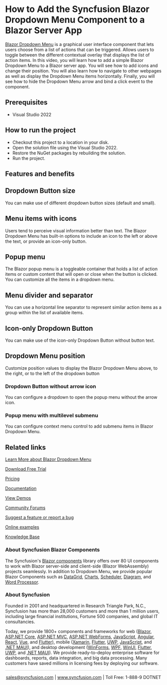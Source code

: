 # How to Add the Syncfusion Blazor Dropdown Menu Component to a Blazor Server App   

[Blazor Dropdown Menu](https://www.syncfusion.com/blazor-components/blazor-dropdown-menu?utm_source=github&utm_medium=listing&utm_campaign=blazor-dropdown-menu-github-samples) is a graphical user interface component that lets users choose from a list of actions that can be triggered. Allows users to toggle between the different contextual overlay that displays the list of action items. In this video, you will learn how to add a simple Blazor Dropdown Menu to a Blazor server app. You will see how to add icons and change their position. You will also learn how to navigate to other webpages as well as display the Dropdown Menu items horizontally. Finally, you will see how to hide the Dropdown Menu arrow and bind a click event to the component.

## Prerequisites

* Visual Studio 2022

## How to run the project

* Checkout this project to a location in your disk.
* Open the solution file using the Visual Studio 2022.
* Restore the NuGet packages by rebuilding the solution.
* Run the project.

## Features and benefits

## Dropdown Button size

You can make use of different dropdown button sizes (default and small).

## Menu items with icons

Users tend to perceive visual information better than text. The Blazor Dropdown Menu has built-in options to include an icon to the left or above the text, or provide an icon-only button.

## Popup menu

The Blazor popup menu is a toggleable container that holds a list of action items or custom content that will open or close when the button is clicked. You can customize all the items in a dropdown menu.

## Menu divider and separator

You can use a horizontal line separator to represent similar action items as a group within the list of available items.

## Icon-only Dropdown Button

You can make use of the icon-only Dropdown Button without button text.

## Dropdown Menu position

Customize position values to display the Blazor Dropdown Menu above, to the right, or to the left of the dropdown button

### Dropdown Button without arrow icon

You can configure a dropdown to open the popup menu without the arrow icon.

### Popup menu with multilevel submenu

You can configure context menu control to add submenu items in Blazor Dropdown Menu.

## Related links
[Learn More about Blazor Dropdown Menu](https://www.syncfusion.com/blazor-components/blazor-dropdown-menu?utm_source=github&utm_medium=listing&utm_campaign=blazor-dropdown-menu-github-samples)

[Download Free Trial](https://www.syncfusion.com/downloads/blazor?utm_source=github&utm_medium=listing&utm_campaign=blazor-dropdown-menu-github-samples)

[Pricing](https://www.syncfusion.com/sales/products/blazor?utm_source=github&utm_medium=listing&utm_campaign=blazor-dropdown-menu-github-samples)

[Documentation](https://blazor.syncfusion.com/documentation/drop-down-menu/getting-started?utm_source=github&utm_medium=listing&utm_campaign=blazor-dropdown-menu-github-samples)

[View Demos](https://github.com/SyncfusionExamples/create-blazor-dropdown-menu-in-blazor-server-app.git?utm_source=github&utm_medium=listing&utm_campaign=blazor-dropdown-menu-github-samples)

[Community Forums](https://www.syncfusion.com/forums/blazor-components?utm_source=github&utm_medium=listing&utm_campaign=blazor-dropdown-menu-github-samples)

[Suggest a feature or report a bug](https://www.syncfusion.com/feedback/blazor-components?utm_source=github&utm_medium=listing&utm_campaign=blazor-dropdown-menu-github-samples)

[Online examples](https://blazor.syncfusion.com/demos/buttons/dropdown-menu?utm_source=github&utm_medium=listing&utm_campaign=blazor-dropdown-menu-github-samples)

[Knowledge Base](https://www.syncfusion.com/kb/blazor-components?utm_source=github&utm_medium=listing&utm_campaign=blazor-dropdown-menu-github-samples)

### About Syncfusion Blazor Components
The Syncfusion's [Blazor components](https://www.syncfusion.com/blazor-components?utm_source=github&utm_medium=listing&utm_campaign=blazor-dropdown-menu-github-samples) library offers over 80 UI components to work with Blazor server-side and client-side (Blazor WebAssembly) projects seamlessly. In addition to Dropdown Menu, we provide popular Blazor Components such as [DataGrid](https://www.syncfusion.com/blazor-components/blazor-datagrid?utm_source=github&utm_medium=listing&utm_campaign=blazor-dropdown-menu-github-samples), [Charts](https://www.syncfusion.com/blazor-components/blazor-charts?utm_source=github&utm_medium=listing&utm_campaign=blazor-dropdown-menu-github-samples), [Scheduler](https://www.syncfusion.com/blazor-components/blazor-scheduler?utm_source=github&utm_medium=listing&utm_campaign=blazor-dropdown-menu-github-samples), [Diagram](https://www.syncfusion.com/blazor-components/blazor-diagram?utm_source=github&utm_medium=listing&utm_campaign=blazor-dropdown-menu-github-samples), and [Word Processor](https://www.syncfusion.com/blazor-components/blazor-word-processor?utm_source=github&utm_medium=listing&utm_campaign=blazor-dropdown-menu-github-samples).

### About Syncfusion

Founded in 2001 and headquartered in Research Triangle Park, N.C., Syncfusion has more than 28,000 customers and more than 1 million users, including large financial institutions, Fortune 500 companies, and global IT consultancies.
 
Today, we provide 1800+ components and frameworks for web ([Blazor](https://www.syncfusion.com/blazor-components?utm_source=github&utm_medium=listing&utm_campaign=blazor-dropdown-menu-github-samples), [ASP.NET Core](https://www.syncfusion.com/aspnet-core-ui-controls?utm_source=github&utm_medium=listing&utm_campaign=blazor-dropdown-menu-github-samples), [ASP.NET MVC](https://www.syncfusion.com/aspnet-mvc-ui-controls?utm_source=github&utm_medium=listing&utm_campaign=blazor-dropdown-menu-github-samples), [ASP.NET WebForms](https://www.syncfusion.com/jquery/aspnet-webforms-ui-controls?utm_source=github&utm_medium=listing&utm_campaign=blazor-dropdown-menu-github-samples), [JavaScript](https://www.syncfusion.com/javascript-ui-controls?utm_source=github&utm_medium=listing&utm_campaign=blazor-dropdown-menu-github-samples), [Angular](https://www.syncfusion.com/angular-components?utm_source=github&utm_medium=listing&utm_campaign=blazor-dropdown-menu-github-samples), [React](https://www.syncfusion.com/react-components?utm_source=github&utm_medium=listing&utm_campaign=blazor-dropdown-menu-github-samples), [Vue](https://www.syncfusion.com/vue-components?utm_source=github&utm_medium=listing&utm_campaign=blazor-dropdown-menu-github-samples), and [Flutter](https://www.syncfusion.com/flutter-widgets?utm_source=github&utm_medium=listing&utm_campaign=blazor-dropdown-menu-github-samples)), mobile ([Xamarin](https://www.syncfusion.com/xamarin-ui-controls?utm_source=github&utm_medium=listing&utm_campaign=blazor-dropdown-menu-github-samples), [Flutter](https://www.syncfusion.com/flutter-widgets?utm_source=github&utm_medium=listing&utm_campaign=blazor-dropdown-menu-github-samples), [UWP](https://www.syncfusion.com/uwp-ui-controls?utm_source=github&utm_medium=listing&utm_campaign=blazor-dropdown-menu-github-samples), [JavaScript](https://www.syncfusion.com/javascript-ui-controls?utm_source=github&utm_medium=listing&utm_campaign=blazor-dropdown-menu-github-samples), and [.NET MAUI](https://www.syncfusion.com/maui-controls?utm_source=github&utm_medium=listing&utm_campaign=blazor-dropdown-menu-github-samples)), and desktop development ([WinForms](https://www.syncfusion.com/winforms-ui-controls?utm_source=github&utm_medium=listing&utm_campaign=blazor-dropdown-menu-github-samples), [WPF](https://www.syncfusion.com/wpf-controls?utm_source=github&utm_medium=listing&utm_campaign=blazor-dropdown-menu-github-samples), [WinUI](https://www.syncfusion.com/winui-controls?utm_source=github&utm_medium=listing&utm_campaign=blazor-dropdown-menu-github-samples), [Flutter](https://www.syncfusion.com/flutter-widgets?utm_source=github&utm_medium=listing&utm_campaign=blazor-dropdown-menu-github-samples), [UWP](https://www.syncfusion.com/uwp-ui-controls?utm_source=github&utm_medium=listing&utm_campaign=blazor-dropdown-menu-github-samples), and [.NET MAUI](https://www.syncfusion.com/maui-controls?utm_source=github&utm_medium=listing&utm_campaign=blazor-dropdown-menu-github-samples)). We provide ready-to-deploy enterprise software for dashboards, reports, data integration, and big data processing. Many customers have saved millions in licensing fees by deploying our software.

<hr style="height:0.3px;border:none;color:lightgrey;background-color:lightgrey;" />

<p align="center">
<a href="mailto:sales@syncfusion.com?Subject=Syncfusion Blazor Dropdown Menu - GitHub" target="_top">sales@syncfusion.com</a> | <a href="https://www.syncfusion.com?utm_source=github&utm_medium=listing&utm_campaign=blazor-dropdown-menu-github-samples">www.syncfusion.com</a> | Toll Free: 1-888-9 DOTNET <br>
</p>
